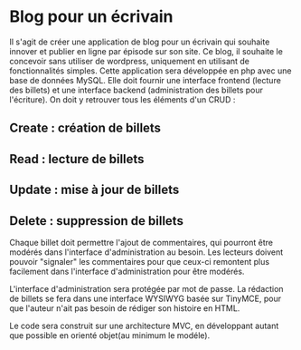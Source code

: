 # Blog pour un écrivain
Il s'agit de créer une application de blog pour un écrivain qui souhaite innover et publier en ligne par épisode sur son site.
Ce blog, il souhaite le concevoir sans utiliser de wordpress, uniquement en utilisant de fonctionnalités simples.
Cette application sera développée en php avec une base de données MySQL.
Elle doit fournir une interface frontend (lecture des billets) et une interface backend (administration des billets pour l'écriture).
On doit y retrouver tous les éléments d'un CRUD :

## Create : création de billets
## Read : lecture de billets
## Update : mise à jour de billets
## Delete : suppression de billets
Chaque billet doit permettre l'ajout de commentaires, qui pourront être modérés dans l'interface d'administration au besoin.
Les lecteurs doivent pouvoir "signaler" les commentaires pour que ceux-ci remontent plus facilement dans l'interface d'administration 
pour être modérés.

L'interface d'administration sera protégée par mot de passe. La rédaction de billets se fera dans une interface WYSIWYG basée sur TinyMCE,
pour que l'auteur n'ait pas besoin de rédiger son histoire en HTML.

Le code sera construit sur une architecture MVC, en développant autant que possible en orienté objet(au minimum le modéle).
